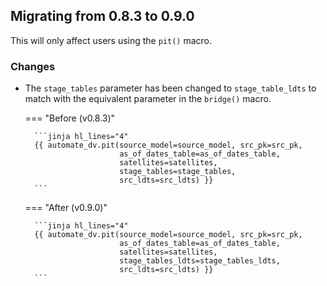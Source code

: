 ## Migrating from 0.8.3 to 0.9.0

This will only affect users using the `pit()` macro. 

### Changes

- The `stage_tables` parameter has been changed to `stage_table_ldts` to match with the equivalent parameter in the `bridge()` macro.

    === "Before (v0.8.3)"
    
        ```jinja hl_lines="4"
        {{ automate_dv.pit(source_model=source_model, src_pk=src_pk,
                           as_of_dates_table=as_of_dates_table,
                           satellites=satellites,
                           stage_tables=stage_tables,
                           src_ldts=src_ldts) }}
        ```
    
    === "After (v0.9.0)"
    
        ```jinja hl_lines="4"
        {{ automate_dv.pit(source_model=source_model, src_pk=src_pk,
                           as_of_dates_table=as_of_dates_table,
                           satellites=satellites,
                           stage_tables_ldts=stage_tables_ldts,
                           src_ldts=src_ldts) }}
        ```